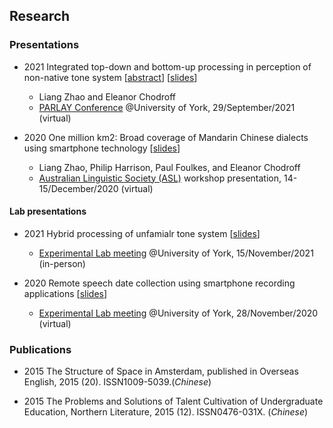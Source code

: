 ## Research

### Presentations

- 2021  Integrated top-down and bottom-up processing in perception of non-native tone system  [[abstract]()]  [[slides](PARLAY2021_lz&ec_slides.pdf)] 
  - Liang Zhao and Eleanor Chodroff
  - [PARLAY Conference](http://parlayconference.altervista.org/?doing_wp_cron=1639720804.8743081092834472656250) @University of York, 29/September/2021 (virtual)
  
  
- 2020  One million km2: Broad coverage of Mandarin Chinese dialects using smartphone technology [[slides]()] 
  - Liang Zhao, Philip Harrison, Paul Foulkes, and Eleanor Chodroff
  - [Australian Linguistic Society (ASL)](https://als.asn.au/Conference/Past-Conferences/Conference-2020/Conference2020) workshop presentation, 14-15/December/2020 (virtual) 


#### Lab presentations
- 2021  Hybrid processing of unfamialr tone system  [[slides]()] 
  - [Experimental Lab meeting](https://whyps.york.ac.uk) @University of York, 15/November/2021 (in-person)

- 2020  Remote speech date collection using smartphone recording applications  [[slides]()] 
  - [Experimental Lab meeting](https://whyps.york.ac.uk) @University of York, 28/November/2020 (virtual)



### Publications

- 2015	The Structure of Space in Amsterdam, published in Overseas English, 2015 (20). ISSN1009-5039.(*Chinese*)


- 2015	The Problems and Solutions of Talent Cultivation of Undergraduate Education, Northern Literature, 2015 (12). ISSN0476-031X. (*Chinese*)
